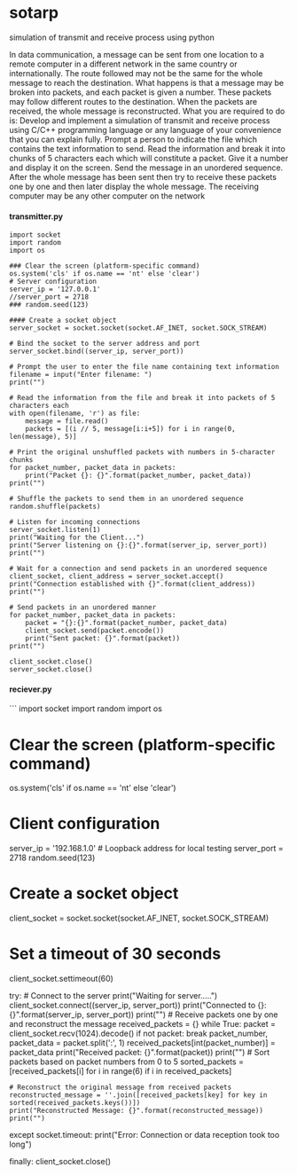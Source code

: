 # sotarp
simulation of transmit and receive process using python
<p>
In data communication, a message can be sent from one location to a remote computer in a
different network in the same country or internationally. The route followed may not be the same
for the whole message to reach the destination.
What happens is that a message may be broken into packets, and each packet is given a number.
These packets may follow different routes to the destination. When the packets are received, the
whole message is reconstructed.
What you are required to do is:
Develop and implement a simulation of transmit and receive process using C/C++
programming language or any language of your convenience that you can explain fully.
Prompt a person to indicate the file which contains the text information to send. Read the
information and break it into chunks of 5 characters each which will constitute a packet. Give it a
number and display it on the screen. Send the message in an unordered sequence. After the
whole message has been sent then try to receive these packets one by one and then later display
the whole message. The receiving computer may be any other computer on the network
</p>

<h4>
transmitter.py
</h4>

```
import socket
import random
import os

### Clear the screen (platform-specific command)
os.system('cls' if os.name == 'nt' else 'clear')
# Server configuration
server_ip = '127.0.0.1' 
//server_port = 2718
### random.seed(123)

#### Create a socket object
server_socket = socket.socket(socket.AF_INET, socket.SOCK_STREAM)

# Bind the socket to the server address and port
server_socket.bind((server_ip, server_port))

# Prompt the user to enter the file name containing text information
filename = input("Enter filename: ")
print("")

# Read the information from the file and break it into packets of 5 characters each
with open(filename, 'r') as file:
    message = file.read()
    packets = [(i // 5, message[i:i+5]) for i in range(0, len(message), 5)]

# Print the original unshuffled packets with numbers in 5-character chunks
for packet_number, packet_data in packets:
    print("Packet {}: {}".format(packet_number, packet_data))
print("")

# Shuffle the packets to send them in an unordered sequence
random.shuffle(packets)

# Listen for incoming connections
server_socket.listen(1)
print("Waiting for the Client...")
print("Server listening on {}:{}".format(server_ip, server_port))
print("")

# Wait for a connection and send packets in an unordered sequence
client_socket, client_address = server_socket.accept()
print("Connection established with {}".format(client_address))
print("")

# Send packets in an unordered manner
for packet_number, packet_data in packets:
    packet = "{}:{}".format(packet_number, packet_data)
    client_socket.send(packet.encode())
    print("Sent packet: {}".format(packet))
print("")

client_socket.close()
server_socket.close()

```
<h4>
reciever.py
</h4>
```
import socket
import random
import os

# Clear the screen (platform-specific command)
os.system('cls' if os.name == 'nt' else 'clear')

# Client configuration
server_ip = '192.168.1.0'  # Loopback address for local testing
server_port = 2718
random.seed(123)

# Create a socket object
client_socket = socket.socket(socket.AF_INET, socket.SOCK_STREAM)

# Set a timeout of 30 seconds
client_socket.settimeout(60)

try:
    # Connect to the server
    print("Waiting for server.....")
    client_socket.connect((server_ip, server_port))
    print("Connected to {}:{}".format(server_ip, server_port))
    print("")
    # Receive packets one by one and reconstruct the message
    received_packets = {}
    while True:
        packet = client_socket.recv(1024).decode()
        if not packet:
            break
        packet_number, packet_data = packet.split(':', 1)
        received_packets[int(packet_number)] = packet_data
        print("Received packet: {}".format(packet))
    print("")
    # Sort packets based on packet numbers from 0 to 5
    sorted_packets = [received_packets[i] for i in range(6) if i in received_packets]

    # Reconstruct the original message from received packets
    reconstructed_message = ''.join([received_packets[key] for key in sorted(received_packets.keys())])
    print("Reconstructed Message: {}".format(reconstructed_message))
    print("")

except socket.timeout:
    print("Error: Connection or data reception took too long")

finally:
    client_socket.close()

```